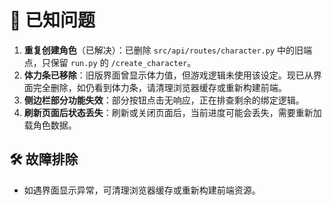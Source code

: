 # 🐞 已知问题

1. **重复创建角色**（已解决）：已删除 `src/api/routes/character.py` 中的旧端点，只保留 `run.py` 的 `/create_character`。
2. **体力条已移除**：旧版界面曾显示体力值，但游戏逻辑未使用该设定。现已从界面完全删除，如仍看到体力条，请清理浏览器缓存或重新构建前端。
3. **侧边栏部分功能失效**：部分按钮点击无响应，正在排查剩余的绑定逻辑。
4. **刷新页面后状态丢失**：刷新或关闭页面后，当前进度可能会丢失，需要重新加载角色数据。

## 🛠 故障排除
- 如遇界面显示异常，可清理浏览器缓存或重新构建前端资源。
